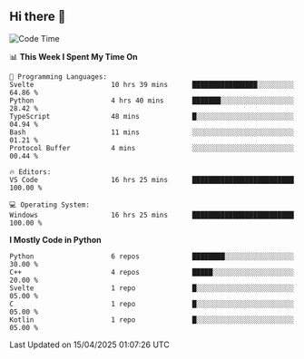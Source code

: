 ## Hi there 👋

<!--START_SECTION:waka-->
![Code Time](http://img.shields.io/badge/Code%20Time-145%20hrs%2025%20mins-blue)

📊 **This Week I Spent My Time On** 

```text
💬 Programming Languages: 
Svelte                   10 hrs 39 mins      ████████████████░░░░░░░░░   64.86 % 
Python                   4 hrs 40 mins       ███████░░░░░░░░░░░░░░░░░░   28.42 % 
TypeScript               48 mins             █░░░░░░░░░░░░░░░░░░░░░░░░   04.94 % 
Bash                     11 mins             ░░░░░░░░░░░░░░░░░░░░░░░░░   01.21 % 
Protocol Buffer          4 mins              ░░░░░░░░░░░░░░░░░░░░░░░░░   00.44 % 

🔥 Editors: 
VS Code                  16 hrs 25 mins      █████████████████████████   100.00 % 

💻 Operating System: 
Windows                  16 hrs 25 mins      █████████████████████████   100.00 % 
```

**I Mostly Code in Python** 

```text
Python                   6 repos             ████████░░░░░░░░░░░░░░░░░   30.00 % 
C++                      4 repos             █████░░░░░░░░░░░░░░░░░░░░   20.00 % 
Svelte                   1 repo              █░░░░░░░░░░░░░░░░░░░░░░░░   05.00 % 
C                        1 repo              █░░░░░░░░░░░░░░░░░░░░░░░░   05.00 % 
Kotlin                   1 repo              █░░░░░░░░░░░░░░░░░░░░░░░░   05.00 % 
```




 Last Updated on 15/04/2025 01:07:26 UTC
<!--END_SECTION:waka-->
